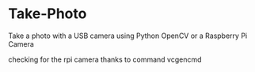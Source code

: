 # Take-Photo
Take a photo with a USB camera using Python OpenCV or a Raspberry Pi Camera

checking for the rpi camera thanks to command vcgencmd
